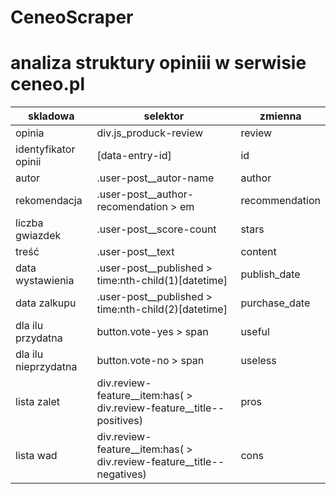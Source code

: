 # CeneoScraper

# analiza struktury opiniii w serwisie ceneo.pl

skladowa | selektor | zmienna |
---------|----------|---------|
|opinia|div.js_produck-review|review|
|identyfikator opinii|\[data-entry-id\]|id|
|autor|.user-post__autor-name|author|
|rekomendacja|.user-post__author-recomendation > em|recommendation|
|liczba gwiazdek|.user-post__score-count|stars|
|treść|.user-post__text|content|
|data wystawienia|.user-post__published > time:nth-child(1)\[datetime\]|publish_date|
|data zalkupu|.user-post__published > time:nth-child(2)\[datetime\]|purchase_date|
|dla ilu przydatna|button.vote-yes > span|useful|
|dla ilu nieprzydatna|button.vote-no > span|useless|
|lista zalet|div.review-feature__item:has( > div.review-feature__title--positives)|pros|
|lista wad|div.review-feature__item:has( > div.review-feature__title--negatives)|cons|
